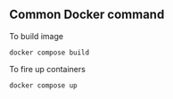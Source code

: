 
## Common Docker command
To build image
```
docker compose build
```
To fire up containers
```
docker compose up
```
